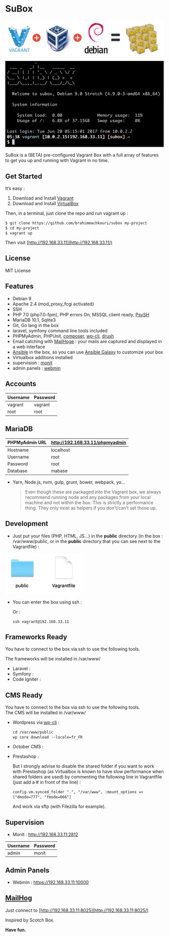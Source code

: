 # SuBox

![SuBoxes](https://raw.githubusercontent.com/brahimmachkouri/subox-infos/master/images/vagrant-virtualbox-debian.png)

![SuBox](https://raw.githubusercontent.com/brahimmachkouri/subox-infos/master/images/subox3.png)

SuBox is a \(BETA\) pre-configured Vagrant Box with a full array of features to get you up and running with Vagrant in no time.

## Get Started <a id="get-started"></a>

It’s easy :

1. Download and Install [Vagrant](https://www.vagrantup.com/downloads.html)
2. Download and Install [VirtualBox](https://www.virtualbox.org/wiki/Downloads)

Then, in a terminal, just clone the repo and run vagrant up :

```text
$ git clone https://github.com/brahimmachkouri/subox my-project
$ cd my-project
$ vagrant up
```

Then visit [http://192.168.33.11](http://192.168.33.11/)

## License <a id="license"></a>

MIT License

## Features <a id="features"></a>

* Debian 9
* Apache 2.4 \(mod\_proxy\_fcgi activated\)
* SSH
* PHP 7.0 \(php7.0-fpm\), PHP errors On, MSSQL client ready, [PsySH](http://psysh.org/)
* MariaDB 10.1, Sqlite3
* Git, Go lang in the box
* laravel, symfony command line tools included
* PHPMyAdmin, PHPUnit, [composer](https://getcomposer.org/doc/01-basic-usage.md), [wp-cli](https://make.wordpress.org/cli/handbook/quick-start/), [drush](http://www.drush.org/en/master/usage/)
* Email catching with [MailHoge](https://github.com/mailhog/MailHog) : your mails are captured and displayed in a web interface
* [Ansible](https://www.ansible.com/) in the box, so you can use [Ansible Galaxy](https://galaxy.ansible.com/list#/roles?page=1&page_size=40&order=-download_count,name) to customize your box
* Virtualbox additions installed
* supervision : [monit](https://mmonit.com/monit)
* admin panels : [webmin](http://www.webmin.com/)

## Accounts <a id="accounts"></a>

| Username | Password |
| :--- | :--- |
| vagrant | vagrant |
| root | root |

## MariaDB <a id="mariadb"></a>

| PHPMyAdmin URL | http://192.168.33.11/phpmyadmin |
| :--- | :--- |
| Hostname | localhost |
| Username | root |
| Password | root |
| Database | mabase |

* Yarn, Node.js, nvm, gulp, grunt, bower, webpack, yo…

  > Even though these are packaged into the Vagrant box, we always recommend running node and any packages from your local machine and not within the box. This is strictly a performance thing. They only exist as helpers if you don’t/can’t set those up.

## Development <a id="development"></a>

* Just put your files \(PHP, HTML, JS…\) in the **public** directory \(in the box : /var/www/public, or in the **public** directory that you can see next to the Vagrantfile\) :

![Public directory](https://raw.githubusercontent.com/brahimmachkouri/subox-infos/master/images/public4.png)

* You can enter the box using ssh :

  Or :

  ```text
  ssh vagrant@192.168.33.11
  ```

## Frameworks Ready <a id="frameworks-ready"></a>

You have to connect to the box via ssh to use the following tools.

The frameworks will be installed in /var/www/

* Laravel :
* Symfony :
* Code Igniter :

## CMS Ready <a id="cms-ready"></a>

You have to connect to the box via ssh to use the following tools.  
 The CMS will be installed in /var/www/

* Wordpress via [wp-cli](https://make.wordpress.org/cli/handbook/quick-start/) :

  ```text
  cd /var/www/public
  wp core download --locale=fr_FR
  ```

* October CMS :
* Prestashop :

  But I strongly advise to disable the shared folder if you want to work with Prestashop \(as Virtualbox is known to have slow performance when shared folders are used\) by commenting the following line in Vagrantfile \(just add a \# in front of the line\) :

  ```text
  config.vm.synced_folder ".", "/var/www", :mount_options => ["dmode=777", "fmode=666"]  
  ```

  And work via sftp \(with Filezilla for example\).

## Supervision <a id="supervision"></a>

* Monit : http://192.168.33.11:2812

| Username | Password |
| :--- | :--- |
| admin | monit |

## Admin Panels <a id="admin-panels"></a>

* Webmin : https://192.168.33.11:10000

## [MailHog](https://github.com/mailhog/MailHog) <a id="mailhog"></a>

Just connect to [http://192.168.33.11:8025](http://192.168.33.11:8025/)

Inspired by Scotch Box. 

**Have fun.**

